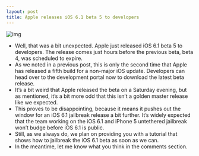 ```yaml
---
layout: post
title: Apple releases iOS 6.1 beta 5 to developers
---
```

![img](http://media.idownloadblog.com/wp-content/uploads/2011/04/IPSW.jpg)
* Well, that was a bit unexpected. Apple just released iOS 6.1 beta 5 to developers. The release comes just hours before the previous beta, beta 4, was scheduled to expire.
* As we noted in a previous post, this is only the second time that Apple has released a fifth build for a non-major iOS update. Developers can head over to the development portal now to download the latest beta release.
* It’s a bit weird that Apple released the beta on a Saturday evening, but as mentioned, it’s a bit more odd that this isn’t a golden master release like we expected.
* This proves to be disappointing, because it means it pushes out the window for an iOS 6.1 jailbreak release a bit further. It’s widely expected that the team working on the iOS 6.1 and iPhone 5 untethered jailbreak won’t budge before iOS 6.1 is public.
* Still, as we always do, we plan on providing you with a tutorial that shows how to jailbreak the iOS 6.1 beta as soon as we can.
* In the meantime, let me know what you think in the comments section.

